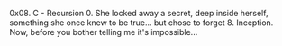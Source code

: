 0x08. C - Recursion
0. She locked away a secret, deep inside herself, something she once knew to be true... but chose to forget
8. Inception. Now, before you bother telling me it's impossible...

